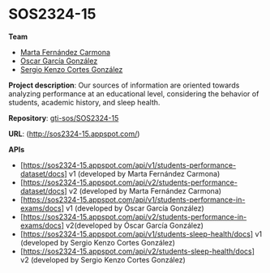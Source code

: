 
# SOS2324-15

**Team**
  - [Marta Fernández Carmona](https://github.com/martaafdez07)
  - [Oscar García González](https://github.com/oscgargon2)
  - [Sergio Kenzo Cortes González](https://github.com/SergioKenz0)

**Project description**: Our sources of information are oriented towards analyzing performance at an educational level, considering the behavior of students, academic history, and sleep health.

**Repository**: [gti-sos/SOS2324-15](https://github.com/gti-sos/SOS2324-15)

**URL**: (http://sos2324-15.appspot.com/)

**APIs**
  - [https://sos2324-15.appspot.com/api/v1/students-performance-dataset/docs] v1 (developed by Marta Fernández Carmona)
  - [https://sos2324-15.appspot.com/api/v2/students-performance-dataset/docs] v2 (developed by Marta Fernández Carmona)
  - [https://sos2324-15.appspot.com/api/v1/students-performance-in-exams/docs] v1 (developed by Óscar García González)
  - [https://sos2324-15.appspot.com/api/v2/students-performance-in-exams/docs] v2(developed by Óscar García González)
  - [https://sos2324-15.appspot.com/api/v1/students-sleep-health/docs] v1 (developed by Sergio Kenzo Cortes González) 
  - [https://sos2324-15.appspot.com/api/v2/students-sleep-health/docs] v2 (developed by Sergio Kenzo Cortes González)
 